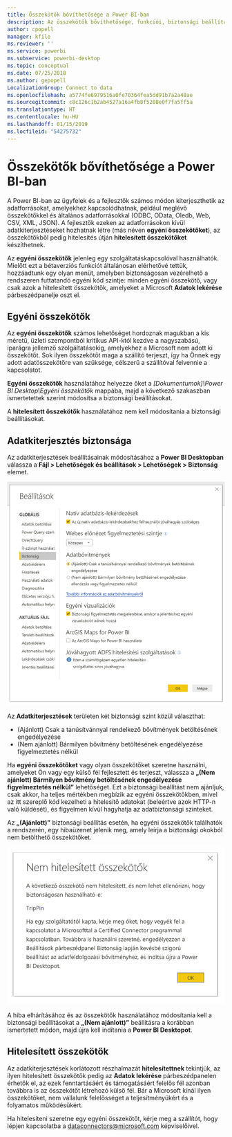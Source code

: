 ```yaml
---
title: Összekötők bővíthetősége a Power BI-ban
description: Az összekötők bővíthetősége, funkciói, biztonsági beállításai és a hitelesített összekötők
author: cpopell
manager: kfile
ms.reviewer: ''
ms.service: powerbi
ms.subservice: powerbi-desktop
ms.topic: conceptual
ms.date: 07/25/2018
ms.author: gepopell
LocalizationGroup: Connect to data
ms.openlocfilehash: a5774fe6979516a0fe70364fea5dd91b7a2a48ae
ms.sourcegitcommit: c8c126c1b2ab4527a16a4fb8f5208e0f7fa5ff5a
ms.translationtype: HT
ms.contentlocale: hu-HU
ms.lasthandoff: 01/15/2019
ms.locfileid: "54275732"
---
```

# <a name="connector-extensibility-in-power-bi"></a>Összekötők bővíthetősége a Power BI-ban

A Power BI-ban az ügyfelek és a fejlesztők számos módon kiterjeszthetik az adatforrásokat, amelyekhez kapcsolódhatnak, például meglévő összekötőkkel és általános adatforrásokkal (ODBC, OData, Oledb, Web, CSV, XML, JSON). A fejlesztők ezeken az adatforrásokon kívül adatkiterjesztéseket hozhatnak létre (más néven **egyéni összekötőket**), az összekötőkből pedig hitelesítés útján **hitelesített összekötőket** készíthetnek.

Az **egyéni összekötők** jelenleg egy szolgáltatáskapcsolóval használhatók. Mielőtt ezt a bétaverziós funkciót általánosan elérhetővé tettük, hozzáadtunk egy olyan menüt, amelyben biztonságosan vezérelhető a rendszeren futtatandó egyéni kód szintje: minden egyéni összekötő, vagy csak azok a hitelesített összekötők, amelyeket a Microsoft **Adatok lekérése** párbeszédpanelje oszt el.

## <a name="custom-connectors"></a>Egyéni összekötők

Az **egyéni összekötők** számos lehetőséget hordoznak magukban a kis méretű, üzleti szempontból kritikus API-któl kezdve a nagyszabású, iparágra jellemző szolgáltatásokig, amelyekhez a Microsoft nem adott ki összekötőt. Sok ilyen összekötőt maga a szállító terjeszt, így ha Önnek egy adott adatösszekötőre van szüksége, célszerű a szállítóval felvennie a kapcsolatot.

**Egyéni összekötők** használatához helyezze őket a *\[Dokumentumok]\\Power BI Desktop\\Egyéni összekötők* mappába, majd a következő szakaszban ismertetettek szerint módosítsa a biztonsági beállításokat.

A **hitelesített összekötők** használatához nem kell módosítania a biztonsági beállításokat.

## <a name="data-extension-security"></a>Adatkiterjesztés biztonsága

Az adatkiterjesztések beállításainak módosításához a **Power BI Desktopban** válassza a **Fájl > Lehetőségek és beállítások > Lehetőségek > Biztonság** elemet.

![Annak szabályozása, hogy betölthet-e adatkiterjesztési biztonsági beállításokkal rendelkező egyéni összekötőket](media/desktop-connector-extensibility/data-extension-security-1.png)

Az **Adatkiterjesztések** területen két biztonsági szint közül választhat:

* (Ajánlott) Csak a tanúsítvánnyal rendelkező bővítmények betöltésének engedélyezése
* (Nem ajánlott) Bármilyen bővítmény betöltésének engedélyezése figyelmeztetés nélkül

Ha **egyéni összekötőket** vagy olyan összekötőket szeretne használni, amelyeket Ön vagy egy külső fél fejlesztett és terjeszt, válassza a **„(Nem ajánlott) Bármilyen bővítmény betöltésének engedélyezése figyelmeztetés nélkül”** lehetőséget. Ezt a biztonsági beállítást nem ajánljuk, csak akkor, ha teljes mértékben megbízik az egyéni összekötőkben, mivel az itt szereplő kód kezelheti a hitelesítő adatokat (beleértve azok HTTP-n való küldését), és figyelmen kívül hagyhatja az adatbiztonsági szinteket.

Az **„(Ajánlott)”** biztonsági beállítás esetén, ha egyéni összekötők találhatók a rendszerén, egy hibaüzenet jelenik meg, amely leírja a biztonsági okokból nem betölthető összekötőket.

![Egy párbeszédpanel ismerteti azokat az egyéni összekötőket, amelyek biztonsági okokból nem tölthetők be, ebben az esetben a TripPint](media/desktop-connector-extensibility/data-extension-security-2.png)

A hiba elhárításához és az összekötők használatához módosítania kell a biztonsági beállításokat a **„(Nem ajánlott)”** beállításra a korábban ismertetett módon, majd újra kell indítania a **Power BI Desktopot**.

## <a name="certified-connectors"></a>Hitelesített összekötők

Az adatkiterjesztések korlátozott részhalmazát **hitelesítettnek** tekintjük, az ilyen hitelesített összekötők pedig az **Adatok lekérése** párbeszédpanelen érhetők el, az ezek fenntartásáért és támogatásáért felelős fél azonban továbbra is az összekötőt létrehozó külső fél. Bár a Microsoft kínál ilyen összekötőket, nem vállalunk felelősséget a teljesítményükért és a folyamatos működésükért.

Ha hitelesíteni szeretne egy egyéni összekötőt, kérje meg a szállítót, hogy lépjen kapcsolatba a dataconnectors@microsoft.com képviselőivel.
